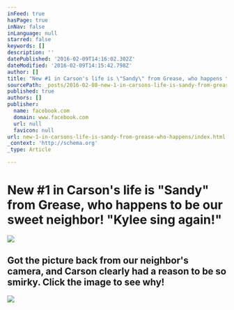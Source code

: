 ```yaml
---
inFeed: true
hasPage: true
inNav: false
inLanguage: null
starred: false
keywords: []
description: ''
datePublished: '2016-02-09T14:16:02.302Z'
dateModified: '2016-02-09T14:15:42.798Z'
author: []
title: "New #1 in Carson's life is \"Sandy\" from Grease, who happens to be our sweet neighbor! \"Kylee sing again!\""
sourcePath: _posts/2016-02-08-new-1-in-carsons-life-is-sandy-from-grease-who-happens.md
published: true
authors: []
publisher:
  name: facebook.com
  domain: www.facebook.com
  url: null
  favicon: null
url: new-1-in-carsons-life-is-sandy-from-grease-who-happens/index.html
_context: 'http://schema.org'
_type: Article

---
```

# New \#1 in Carson's life is "Sandy" from Grease, who happens to be our sweet neighbor! "Kylee sing again!"
![](https://scontent-dfw1-1.xx.fbcdn.net/hphotos-xtp1/v/t1.0-9/12717413_10107695795256494_861705954886390405_n.jpg?oh=d29753bd30501993a591b28c38919576&oe=576BC0E4)

## Got the picture back from our neighbor's camera, and Carson clearly had a reason to be so smirky. Click the image to see why!
![](https://s3-us-west-2.amazonaws.com/the-grid-img/p/da7b1fe4bd2d45fe5cfcec5e889c26a7f77f7841.jpg)